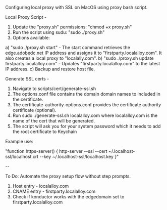 Configuring local proxy with SSL on MacOS using proxy bash script.

Local Proxy Script - 
1) Update the "proxy.sh" permissions: "chmod +x proxy.sh"
2) Run the script using sudu: "sudo ./proxy.sh"
3) Options available: 

a) "sudo ./proxy.sh start" - The start command retrieves the edge.adobedc.net IP address and assigns it to "firstparty.localalloy.com". It also creates a local proxy to "localally.com". 
b) "sudo ./proxy.sh update firstparty.localalloy.com" - Updates "firstparty.localalloy.com" to the latest IP address.
c) Backup and restore host file. 

Generate SSL certs - 
1) Navigate to scripts/cert/generate-ssl.sh
2) The options.conf file contains the domain domain names to included in the certificate.
3) The certificate-authority-options.conf provides the certificate authority certificate (optional).
4) Run sudo ./generate-ssl.sh localalloy.com where localalloy.com is the name of the cert that will be generated.
5) The script will ask you for your system password which it needs to add the root certificate to Keychain

Example use: 

"function https-server() {
  http-server --ssl --cert ~/.localhost-ssl/localhost.crt --key ~/.localhost-ssl/localhost.key
}"


--

To Do: 
Automate the proxy setup flow without step prompts. 

1) Host entry - localalloy.com
2) CNAME entry - firstparty.localalloy.com
3) Check if konductor works with the edgedomain set to firstparty.localalloy.com